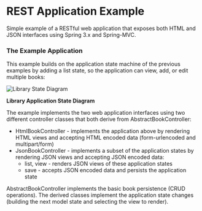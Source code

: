 REST Application Example
========================

Simple example of a RESTful web application that exposes both HTML and JSON interfaces using Spring 3.x and Spring-MVC.

### The Example Application

This example builds on the application state machine of the previous examples by adding a list state, so the application
can view, add, or edit multiple books:

![Library State Diagram](https://github.com/jfarr/spring-mvc-examples/raw/master/rest-app-example/src/site/library_state_diagram.png)

**Library Application State Diagram**

The example implements the two web application interfaces using two different controller classes that
both derive from AbstractBookController:

* HtmlBookController - implements the application above by rendering HTML views and accepting HTML encoded data (form-urlencoded and multipart/form)
* JsonBookController - implements a subset of the application states by rendering JSON views and accepting JSON encoded data:
    * list, view - renders JSON views of these application states
    * save - accepts JSON encoded data and persists the application state
 
 AbstractBookController implements the basic book persistence (CRUD operations). The derived classes implement the application state
 changes (building the next model state and selecting the view to render).
 